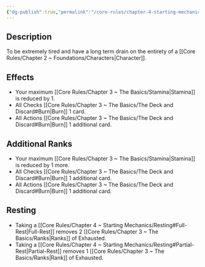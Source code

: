 ```yaml
---
{"dg-publish":true,"permalink":"/core-rules/chapter-4-starting-mechanics/condition-list/exhausted/"}
---
```


## Description
To be extremely tired and have a long term drain on the entirety of a [[Core Rules/Chapter 2 ~ Foundations/Characters\|Character]].
## Effects
- Your maximum [[Core Rules/Chapter 3 ~ The Basics/Stamina\|Stamina]] is reduced by 1.
- All Checks [[Core Rules/Chapter 3 ~ The Basics/The Deck and Discard#Burn\|Burn]] 1 card.
- All Actions [[Core Rules/Chapter 3 ~ The Basics/The Deck and Discard#Burn\|Burn]] 1 additional card.
## Additional Ranks
- Your maximum [[Core Rules/Chapter 3 ~ The Basics/Stamina\|Stamina]] is reduced by 1 more.
- All Checks [[Core Rules/Chapter 3 ~ The Basics/The Deck and Discard#Burn\|Burn]] 1 additional card.
- All Actions [[Core Rules/Chapter 3 ~ The Basics/The Deck and Discard#Burn\|Burn]] 1 additional card.
## Resting
- Taking a [[Core Rules/Chapter 4 ~ Starting Mechanics/Resting#Full-Rest\|Full-Rest]] removes 2 [[Core Rules/Chapter 3 ~ The Basics/Ranks\|Ranks]] of Exhausted.
- Taking a [[Core Rules/Chapter 4 ~ Starting Mechanics/Resting#Partial-Rest\|Partial-Rest]] removes 1 [[Core Rules/Chapter 3 ~ The Basics/Ranks\|Rank]] of Exhausted.